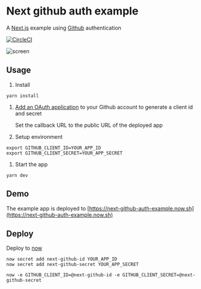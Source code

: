 # Next github auth example

A [Next.js](https://github.com/zeit/next.js) example using [Github](https://github.com) authentication

[![CircleCI](https://circleci.com/gh/possibilities/next-github-auth-example.svg?style=svg)](https://circleci.com/gh/possibilities/next-github-auth-example)


![screen](https://raw.githubusercontent.com/possibilities/next-github-auth-example/master/screen.gif "screen")


## Usage

1. Install

  ```
  yarn install
  ```

1. [Add an OAuth application](https://github.com/settings/developers) to your Github account to generate a client id and secret

   Set the callback URL to the public URL of the deployed app

1. Setup environment

  ```
  export GITHUB_CLIENT_ID=YOUR_APP_ID
  export GITHUB_CLIENT_SECRET=YOUR_APP_SECRET
  ```

1. Start the app

  ```
  yarn dev
  ```

## Demo

The example app is deployed to [https://next-github-auth-example.now.sh](https://next-github-auth-example.now.sh)

## Deploy

Deploy to [now](https://now.sh)

```
now secret add next-github-id YOUR_APP_ID
now secret add next-github-secret YOUR_APP_SECRET

now -e GITHUB_CLIENT_ID=@next-github-id -e GITHUB_CLIENT_SECRET=@next-github-secret
```
